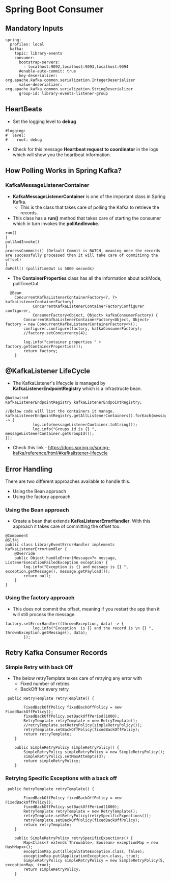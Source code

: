 # Spring Boot Consumer

## Mandatory Inputs

```
spring:
  profiles: local
  kafka:
    topic: library-events
    consumer:
      bootstrap-servers:
        - localhost:9092,localhost:9093,localhost:9094
      #enable-auto-commit: true
      key-deserializer: org.apache.kafka.common.serialization.IntegerDeserializer
      value-deserializer: org.apache.kafka.common.serialization.StringDeserializer
      group-id: library-events-listener-group
```

## HeartBeats

-   Set the logging level to **debug**

```aidl
#logging:
#  level:
#    root: debug
```

- Check for this message **Heartbeat request to coordinator** in the logs which will show you the heartbeat information.

## How Polling Works in Spring Kafka?

### KafkaMessageListenerContainer
-   **KafkaMessageListenerContainer** is one of the important class in Spring Kafka.
    -   This is the class that takes care of polling the Kafka to retrieve the records.
-   This class has a **run()** method that takes care of starting the consumer which in turn invokes the **pollAndInvoke**.

```
run()
| 
pollAndInvoke()
|
processCommmits() (Default Commit is BATCH, meaning once the records are successfully processed then it will take care of commitinng the offset)
|
doPoll() (polliTimeOut is 5000 seconds)
```    

-   The **ContainerProperties** class has all the information about ackMode, pollTimeOut
```aidl
  @Bean
    ConcurrentKafkaListenerContainerFactory<?, ?> kafkaListenerContainerFactory(
            ConcurrentKafkaListenerContainerFactoryConfigurer configurer,
            ConsumerFactory<Object, Object> kafkaConsumerFactory) {
        ConcurrentKafkaListenerContainerFactory<Object, Object> factory = new ConcurrentKafkaListenerContainerFactory<>();
        configurer.configure(factory, kafkaConsumerFactory);
        //factory.setConcurrency(4);

        log.info("container properties " + factory.getContainerProperties());
        return factory;
    }
```
    
## @KafkaListener LifeCycle

- The KafkaListener's lifecycle is managed by **KafkaListenerEndpointRegistry** which is a infrastructe bean.

```aidl
@Autowired
KafkaListenerEndpointRegistry kafkaListenerEndpointRegistry;

//Below code will list the containers it manage.
kafkaListenerEndpointRegistry.getAllListenerContainers().forEach(messageListenerContainer -> {
            log.info(messageListenerContainer.toString());
            log.info("Groups id is {} ",  messageListenerContainer.getGroupId());
});
```
 
- Check this link - https://docs.spring.io/spring-kafka/reference/html/#kafkalistener-lifecycle


## Error Handling

There are two different approaches available to handle this.
-   Using the Bean approach 
-   Using the factory approach.
 
### Using the Bean approach

- Create a bean that extends  **KafkaListenerErrorHandler**. With this approach it takes care of committing the offset too.

```aidl
@Component
@Slf4j
public class LibraryEventErrorHandler implements KafkaListenerErrorHandler {
    @Override
    public Object handleError(Message<?> message, ListenerExecutionFailedException exception) {
        log.info("Exception is {} and message is {} ", exception.getMessage(), message.getPayload());
        return null;
    }
}
```

### Using the factory approach

-   This does not commit the offset, meaning if you restart the app then it will still process the message.

```
factory.setErrorHandler((thrownException, data) -> {
            log.info("Exception  is {} and the record is \n {} ", thrownException.getMessage(), data);
        });
```

## Retry Kafka Consumer Records

### Simple Retry with back Off

-   The below retryTemplate takes care of retrying any error with
    -   Fixed number of retries
    -   BackOff for every retry

```aidl
 public RetryTemplate retryTemplate() {

        FixedBackOffPolicy fixedBackOffPolicy = new FixedBackOffPolicy();
        fixedBackOffPolicy.setBackOffPeriod(1000);
        RetryTemplate retryTemplate = new RetryTemplate();
        //retryTemplate.setRetryPolicy(simpleRetryPolicy());
        retryTemplate.setBackOffPolicy(fixedBackOffPolicy);
        return retryTemplate;
    }

    public SimpleRetryPolicy simpleRetryPolicy() {
        SimpleRetryPolicy simpleRetryPolicy = new SimpleRetryPolicy();
        simpleRetryPolicy.setMaxAttempts(3);
        return simpleRetryPolicy;
    }

```

### Retrying Specific Exceptions with a back off

```aidl
 public RetryTemplate retryTemplate() {

        FixedBackOffPolicy fixedBackOffPolicy = new FixedBackOffPolicy();
        fixedBackOffPolicy.setBackOffPeriod(1000);
        RetryTemplate retryTemplate = new RetryTemplate();
        retryTemplate.setRetryPolicy(retrySpecificExpections());
        retryTemplate.setBackOffPolicy(fixedBackOffPolicy);
        return retryTemplate;
    }

    public SimpleRetryPolicy retrySpecificExpections() {
        Map<Class<? extends Throwable>, Boolean> exceptionMap = new HashMap<>();
        exceptionMap.put(IllegalStateException.class, false);
        exceptionMap.put(ApplicationException.class, true);
        SimpleRetryPolicy simpleRetryPolicy = new SimpleRetryPolicy(5, exceptionMap, true);
        return simpleRetryPolicy;
    }
```
